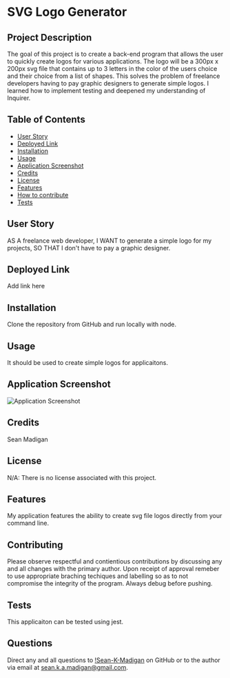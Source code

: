   # SVG Logo Generator
  

  ## Project Description
  
  The goal of this project is to create a back-end program that allows the user to quickly create logos for various applications. The logo will be a 300px x 200px svg file that contains up to 3 letters in the color of the users choice and their choice from a list of shapes. This solves the problem of freelance developers having to pay graphic designers to generate simple logos. I learned how to implement testing and deepened my understanding of Inquirer.
  
  ## Table of Contents

  - [User Story](#user-story)
  - [Deployed Link](#deployed-link)
  - [Installation](#installation)
  - [Usage](#usage)
  - [Application Screenshot](#application-screenshot)
  - [Credits](#credits)
  - [License](#license)
  - [Features](#features)
  - [How to contribute](#how-to-contribute)
  - [Tests](#tests)

  ## User Story

  AS A freelance web developer,
  I WANT to generate a simple logo for my projects,
  SO THAT I don't have to pay a graphic designer.


  ## Deployed Link

  Add link here

  ## Installation

  Clone the repository from GitHub and run locally with node.

  ## Usage

  It should be used to create simple logos for applicaitons.

  ## Application Screenshot

  ![Application Screenshot](./images/Walkthrough)

  ## Credits

  Sean Madigan

  ## License

  N/A: There is no license associated with this project.

  ## Features

  My application features the ability to create svg file logos directly from your command line.

  ## Contributing

  Please observe respectful and contientious contributions by discussing any and all changes with the primary author. Upon receipt of approval remeber to use appropriate braching techiques and labelling so as to not compromise the integrity of the program. Always debug before pushing. 

  ## Tests

  This applicaiton can be tested using jest.

  ## Questions

  Direct any and all questions to [!Sean-K-Madigan](https://github.com/Sean-K-Madigan) on GitHub or to the author via email at sean.k.a.madigan@gmail.com.